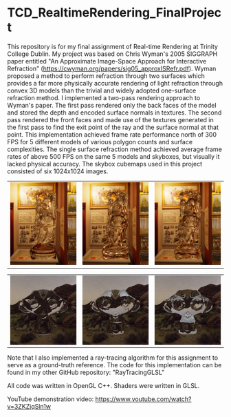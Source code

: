 # TCD_RealtimeRendering_FinalProject

This repository is for my final assignment of Real-time Rendering at Trinity College Dublin. My project was based on Chris Wyman's 2005 SIGGRAPH paper entitled  "An Approximate Image-Space Approach for Interactive Refraction" (https://cwyman.org/papers/sig05_approxISRefr.pdf). Wyman proposed a method to perform refraction through two surfaces which provides a far more physically accurate rendering of light refraction through convex 3D models than the trivial and widely adopted one-surface refraction method. I implemented a two-pass rendering approach to Wyman's paper. The first pass rendered only the back faces of the model and stored the depth and encoded surface normals in textures. The second pass rendered the front faces and made use of the textures generated in the first pass to find the exit point of the ray and the surface normal at that point. This implementation achieved frame rate performance north of 300 FPS for 5 different models of various polygon counts and surface complexities. The single surface refraction method achieved average frame rates of above 500 FPS on the same 5 models and skyboxes, but visually it lacked physical accuracy. The skybox cubemaps used in this project consisted of six 1024x1024 images.

<table>
  <tr>
    <td><img src="screenshots/Buddha_Museum_IOR_1.500_1_surface__trimmed.png
" width="200"/></td>
        <td><img src="screenshots/Buddha_Museum_IOR_1.500_2_surfaces_dn_dv_trimmed.png
" width="200"/></td>
        <td><img src="screenshots/Buddha_Museum_IOR_1.500_ray_trimmed.png
" width="200"/></td>
  </tr>
</table>

<table>
  <tr>
    <td><img src="screenshots/Monkey_Night Sky_IOR_1.500_1_surface__trimmed.png
" width="250"/></td>
        <td><img src="screenshots/Monkey_Night Sky_IOR_1.500_2_surfaces_dn_dv_trimmed.png
" width="250"/></td>
        <td><img src="screenshots/Monkey_Night Sky_IOR_1.500_ray_trimmed.png
" width="250"/></td>
  </tr>
</table>

Note that I also implemented a ray-tracing algorithm for this assignment to serve as a ground-truth reference. The code for this implementation can be found in my other GitHub repository: "RayTracingGLSL"

All code was written in OpenGL C++. Shaders were written in GLSL.

YouTube demonstration video: https://www.youtube.com/watch?v=3ZKZjqSln1w
